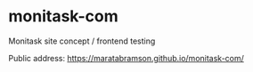 # monitask-com
Monitask site concept / frontend testing

Public address:
https://maratabramson.github.io/monitask-com/
